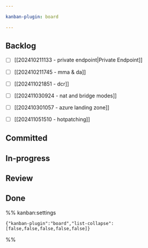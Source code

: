 ```yaml
---

kanban-plugin: board

---
```


## Backlog

- [ ] [[202410211133 - private endpoint|Private Endpoint]]
- [ ] [[202410211745 - mma & da]]
- [ ] [[202411021851 - dcr]]
- [ ] [[202411030924 - nat and bridge modes]]
- [ ] [[202410301057 - azure landing zone]]
- [ ] [[202411051510 - hotpatching]]


## Committed



## In-progress



## Review



## Done





%% kanban:settings
```
{"kanban-plugin":"board","list-collapse":[false,false,false,false,false]}
```
%%